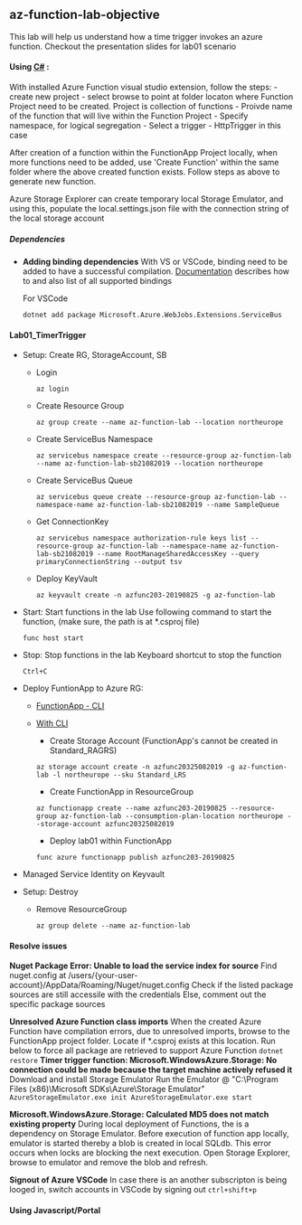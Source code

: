 ## az-function-lab-objective
This lab will help us understand how a time trigger invokes an azure function. 
Checkout the presentation slides for lab01 scenario

#### Using [C#](https://docs.microsoft.com/en-us/azure/azure-functions/functions-dotnet-class-library#functions-class-library-project) : 

With installed Azure Function visual studio extension, follow the steps:
    - create new project
    - select browse to point at folder locaton where Function Project need to be created. Project is collection of functions
    - Proivde name of the function that will live within the Function Project
    - Specify namespace, for logical segregation
    - Select a trigger - HttpTrigger in this case 

After creation of a function within the FunctionApp Project locally, when more functions need to be added, use 'Create Function' within the same folder where the above created function exists. Follow steps as above to generate new function. 

Azure Storage Explorer can create temporary local Storage Emulator, and using this, populate the local.settings.json file with the connection string of the local storage account 

##### Dependencies
- **Adding binding dependencies**
    With VS or VSCode, binding need to be added to have a successful compilation. [Documentation](https://docs.microsoft.com/en-us/azure/azure-functions/functions-bindings-register) describes how to and also list of all supported bindings

    For VSCode
    ```
    dotnet add package Microsoft.Azure.WebJobs.Extensions.ServiceBus
    ```

#### Lab01_TimerTrigger
  - Setup: Create RG, StorageAccount, SB
      - Login
        ```
        az login
        ```
      - Create Resource Group
        ```
        az group create --name az-function-lab --location northeurope
        ```
      - Create ServiceBus Namespace
        ```
        az servicebus namespace create --resource-group az-function-lab --name az-function-lab-sb21082019 --location northeurope
        ```
      - Create ServiceBus Queue
        ```
        az servicebus queue create --resource-group az-function-lab --namespace-name az-function-lab-sb21082019 --name SampleQueue
        ```
      - Get ConnectionKey
        ```
        az servicebus namespace authorization-rule keys list --resource-group az-function-lab --namespace-name az-function-lab-sb21082019 --name RootManageSharedAccessKey --query primaryConnectionString --output tsv
        ```
      - Deploy KeyVault
        ```
        az keyvault create -n azfunc203-20190825 -g az-function-lab
        ```

  - Start: Start functions in the lab
    Use following command to start the function, (make sure, the path is at *.csproj file)
    ```
    func host start
    ```

  - Stop: Stop functions in the lab
    Keyboard shortcut to stop the function
    ```
    Ctrl+C
    ```

  - Deploy FuntionApp to Azure RG:
    - [FunctionApp - CLI](https://docs.microsoft.com/en-us/cli/azure/functionapp?view=azure-cli-latest)

    - [With CLI](https://docs.microsoft.com/en-us/azure/azure-functions/functions-run-local#project-file-deployment)
      * Create Storage Account
        (FunctionApp's cannot be created in Standard_RAGRS)
      ```
      az storage account create -n azfunc20325082019 -g az-function-lab -l northeurope --sku Standard_LRS
      ```
      * Create FunctionApp in ResourceGroup
      ```
      az functionapp create --name azfunc203-20190825 --resource-group az-function-lab --consumption-plan-location northeurope --storage-account azfunc20325082019
      ```
      * Deploy lab01 within FunctionApp
      ```
      func azure functionapp publish azfunc203-20190825
      ```
  

  - Managed Service Identity on Keyvault

  - Setup: Destroy
    - Remove ResourceGroup
      ```
      az group delete --name az-function-lab
      ```

#### Resolve issues

**Nuget Package Error: Unable to load the service index for source**
    Find nuget.config at /users/{your-user-account}/AppData/Roaming/Nuget/nuget.config
    Check if the listed package sources are still accessile with the credentials
    Else, comment out the specific package sources

**Unresolved Azure Function class imports**
    When the created Azure Function have compilation errors, due to unresolved imports, browse to the FunctionApp project folder. Locate if *.csproj exists at this location. Run below to force all package are retrieved to support Azure Function
    ```
    dotnet restore
    ```
**Timer trigger function: Microsoft.WindowsAzure.Storage: No connection could be made because the target machine actively refused it**
    Download and install Storage Emulator
    Run the Emulator @ "C:\Program Files (x86)\Microsoft SDKs\Azure\Storage Emulator"
    ```
    AzureStorageEmulator.exe init
    AzureStorageEmulator.exe start
    ```

**Microsoft.WindowsAzure.Storage: Calculated MD5 does not match existing property**
    During local deployment of Functions, the is a dependency on Storage Emulator. Before execution of function app locally, emulator is started thereby a blob is created in local SQLdb. This error occurs when locks are blocking the next execution. Open Storage Explorer, browse to emulator and remove the blob and refresh.

**Signout of Azure VSCode**
    In case there is an another subscripton is being looged in, switch accounts in VSCode by signing out
    ```
    ctrl+shift+p
    ```

#### Using Javascript/Portal
